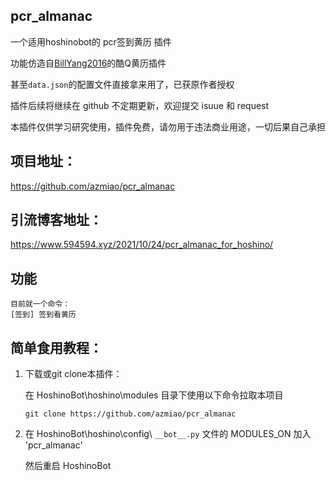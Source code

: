 ## pcr_almanac

一个适用hoshinobot的 pcr签到黄历 插件

功能仿造自[BillYang2016](https://github.com/BillYang2016)的酷Q黄历插件

甚至`data.json`的配置文件直接拿来用了，已获原作者授权

插件后续将继续在 github 不定期更新，欢迎提交 isuue 和 request

本插件仅供学习研究使用，插件免费，请勿用于违法商业用途，一切后果自己承担

## 项目地址：

https://github.com/azmiao/pcr_almanac

## 引流博客地址：

https://www.594594.xyz/2021/10/24/pcr_almanac_for_hoshino/

## 功能

```
目前就一个命令：
[签到] 签到看黄历
```

## 简单食用教程：

1. 下载或git clone本插件：

    在 HoshinoBot\hoshino\modules 目录下使用以下命令拉取本项目
    ```
    git clone https://github.com/azmiao/pcr_almanac
    ```

2. 在 HoshinoBot\hoshino\config\ `__bot__.py` 文件的 MODULES_ON 加入 'pcr_almanac'

    然后重启 HoshinoBot
